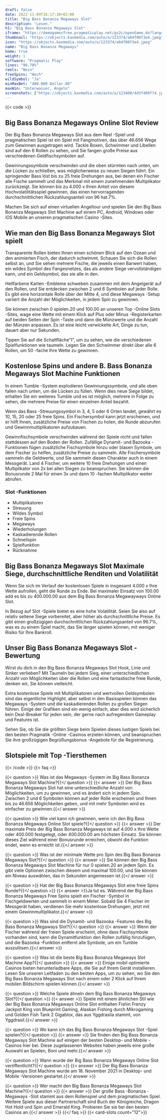 ```yaml
---
draft: false
date: 2022-11-09T16:17:38+03:00
title: "Big Bass Bonanza Megaways Slot"
description: "Lesen."
h1: "Big Bass Bonanza Megaways Slot"
iframe: "https://demogamesfree.pragmaticplay.net/gs2c/openGame.do?lang=en&cur=EUR&gameSymbol=vswaysbbb"
thumbnail: "https://objects.kaxmedia.com/auto/o/123374/a64f08f3e4.jpeg"
icon: "https://objects.kaxmedia.com/auto/o/123374/a64f08f3e4.jpeg"
name: "Big Bass Bonanza Megaways"
home: true
weight: 1
software: "Pragmatic Play"
lines: "96.70%"
reels: "Nein"
freeSpins: "Hoch"
wildSymbol: "Ja"
minMaxBet: "400.000 Dollar.00"
maxWin: "Unterwasser, Angeln"
screenshots: ["https://objects.kaxmedia.com/auto/o/123408/4d3f409f74.jpeg"]
---
```


{{< code >}}<h2>Big Bass Bonanza Megaways Online Slot Review</h2><p>Der Big Bass Bonanza Megaways Slot aus dem Reel -Spiel und pragmatischen Spiel ist ein Spiel mit Fangmotiven, das über 46.656 Wege zum Gewinnen ausgetragen wird. Tackle Boxen, Schwimmer und Libellen sind auf den 6 Rollen zu sehen, und Sie fangen große Preise aus verschiedenen Geldfischsymbolen auf.</p><p>Gewinnungssymbole verschwinden und die oben stürmten nach unten, um die Lücken zu schließen, was möglicherweise zu neuen Siegen führt. Ein springender Bass löst bis zu 25 freie Drehungen aus, bei denen ein Fischer alle Fische sammelt und das Merkmal mit einem zunehmenden Multiplikator zurückzeigt. Sie können bis zu 4.000 x Ihren Anteil von diesem Hochvolatilitätsspiel gewinnen, das einen hervorragenden durchschnittlichen Rückzahlungsanteil von 96 hat.7%.</p><p>Machen Sie sich auf einen virtuellen Angeltour und spielen Sie den Big Bass Bonanza Megaways Slot Machine auf einem PC, Android, Windows oder iOS Mobile an unseren pragmatischen Casino -Sites.</p><h2>Wie man den Big Bass Bonanza Megaways Slot spielt</h2><p>Transparente Rollen bieten Ihnen einen schönen Blick auf den Ozean und den animierten Fisch, der dadurch schwimmt. Schauen Sie sich die Rollen selbst an, und Sie sehen mehrere Fische, die jeweils einen Barwert haben, ein wildes Symbol des Fangesnetzes, das als andere Siege vervollständigen kann, und ein Geldsymbol, das sie alle in den.</p><p>Hellfarbene Karten -Embleme schweben zusammen mit dem Angelgerät auf den Rollen, und Sie entdecken zwischen 2 und 6 Symbolen auf jeder Rolle. Es gibt eine horizontale Rolle über der Mitte 4, und diese Megaways -Setup variiert die Anzahl der Möglichkeiten, in jedem Spin zu gewinnen.</p><p>Sie können zwischen 0 spielen.20 und 100.00 an unseren Top -Online Slots -Sites, wage eine Wette mit einem Klick auf Plus oder Minus -Registerkarten auf beiden Seiten der Spin -Taste und dann die Münzwerte und die Anzahl der Münzen anpassen. Es ist eine leicht verwickelte Art, Dinge zu tun, dauert aber nur Sekunden.</p><p>Tippen Sie auf die Schaltfläche"I", um zu sehen, wie die verschiedenen Spielfunktionen wie taumeln. Legen Sie den Schwimmer direkt über alle 6 Rollen, um 50 -fache Ihre Wette zu gewinnen.</p><h2>Kostenlose Spins und andere B. Bass Bonanza Megaways Slot Machine Funktionen</h2><p>In einem Tumble -System explodieren Gewinnungssymbole, und alle oben fallen nach unten, um die Lücken zu füllen. Wenn dies neue Siege bildet, erhalten Sie ein weiteres Tumble und es ist möglich, mehrere in Folge zu sehen, die mehrere Preise für einen einzelnen Anteil bezahlt.</p><p>Wenn das Bass -Streuungssymbol in 3, 4, 5 oder 6 Orten landet, gewährt es 10, 15, 20 oder 25 freie Spins. Ein Fischersymbol kann jetzt erscheinen, und er hilft Ihnen, zusätzliche Preise von Fischen zu holen, die Runde abzurufen und Gewinnmultiplikatoren aufzubauen.</p><p>Gewinnfischsymbole verschwinden während der Spiele nicht und fallen stattdessen auf den Boden der Rollen. Zufällige Dynamit- und Bazooka -Funktionen fügen zusätzliche Fischsymbole hinzu oder blasen Symbole, um dem Fischer zu helfen, zusätzliche Preise zu sammeln. Alle Fischersymbole sammeln die Geldwerte, und Sie sammeln diesen Charakter auch in einem Messgerät. Land 4 Fischer, um weitere 10 freie Drehungen und einen Multiplikator von 2x bei allen Siegen zu beanspruchen. Sie können die Bonusrunde 2 Mal für einen 3x und dann 10 -fachen Multiplikator weiter abrufen.</p><h3>
Slot -Funktionen</h3><ul>
<li></span>
Multiplikatoren</li>
<li></span>
Streuung</li>
<li></span>
Wildes Symbol</li>
<li></span>
Freie Spins</li>
<li></span>
Megaways</li>
<li></span>
Wiederholungen</li>
<li></span>
Kaskadierende Rollen</li>
<li></span>
Schnellspin</li>
<li></span>
Spielfunktion</li>
<li></span>
Rücknahme</li></ul><h2>Big Bass Bonanza Megaways Slot Maximale Siege, durchschnittliche Renditen und Volatilität</h2><p>Wenn Sie sich im Verlauf der kostenlosen Spiele in insgesamt 4.000 x Ihre Wette aufrollen, geht die Runde zu Ende. Bei maximaler Einsatz von 100.00 add es bis zu 400.000.00 aus dem Big Bass Bonanza Megawayways Online Slot.</p><p>In Bezug auf Slot -Spiele bietet es eine hohe Volatilität. Seien Sie also auf relativ seltene Siege vorbereitet, aber höher als durchschnittliche Preise. Es gibt einen großzügigen durchschnittlichen Rückzahlungsanteil von 96.7%, was es zu einem Spiel macht, das Sie länger spielen können, mit weniger Risiko für Ihre Bankroll.</p><h2>Unser Big Bass Bonanza Megaways Slot -Bewertung</h2><p>Wirst du dich in den Big Bass Bonanza Megaways Slot Hook, Linie und Sinker verlieben? Mit Taumeln bei jedem Sieg, einer unterschiedlichen Anzahl von Möglichkeiten über die Rollen und eine fantastische freie Runde, denken wir, Sie können vielleicht.</p><p>Extra kostenlose Spiele mit Multiplikatoren und wertvollen Geldsymbolen sind das eigentliche Highlight, aber selbst in den Basisspielen können das Megaways -System und die kaskadierenden Rollen zu großen Siegen führen. Einige der Grafiken sind ein wenig einfach, aber dies wird sicherlich kein Deal-Breaker für jeden sein, der gerne nach aufregendem Gameplay und Features ist.</p><p>Sehen Sie, ob Sie die größten Siege beim Spielen dieses lustigen Spiels bei den besten Pragmatik -Online -Casinos erzielen können, und beanspruchen Sie ihre großzügigen Begrüßungsbonus -Angebote für die Registrierung.</p><h2>Slotspiele mit Top -Tiersthemen</h2>
{{< /code >}}
{{< faq >}}

{{< question >}} Was ist das Megaways -System im Big Bass Bonanza Megaways Slot Machine?{{</ question >}}
{{< answer >}} Der Big Bass Bonanza Megaways Slot hat eine unterschiedliche Anzahl von Möglichkeiten, um zu gewinnen, und es ändert sich in jedem Spin. Zwischen 2 und 6 Symbolen können auf jeder Rolle erscheinen und Ihnen bis zu 46.656 Möglichkeiten geben, und mit mehr Symbolen wird es einfacher zu gewinnen.{{</ answer >}}

{{< question >}} Wie viel kann ich gewinnen, wenn ich den Big Bass Bonanza Megaways Online Slot spiele?{{</ question >}}
{{< answer >}} Der maximale Preis der Big Bass Bonanza Megaways ist auf 4.000 x Ihre Wette oder 400.000 festgelegt, oder 400.000.00 am höchsten Einsatz. Sie können dieses Ziel während einer Bonusrunde erreichen, obwohl die Funktion endet, wenn es erreicht ist.{{</ answer >}}

{{< question >}} Was ist der minimale Wette pro Spin des Big Bass Bonanza Megaways Slot?{{</ question >}}
{{< answer >}} Sie können den Big Bass Bonanza Megaways Slot Machine für nur 0 spielen.20 an jedem Spin. Es gibt viele Optionen zwischen diesem und maximal 100.00, und Sie können ein Niveau auswählen, das in Sekunden angemessen ist.{{</ answer >}}

{{< question >}} Hat der Big Bass Bonanza Megaways Slot eine freie Spins Runde?{{</ question >}}
{{< answer >}}Ja tut es. Während der Big Bass Bonanza Megaways Free Spins spielt ein Fischer -Symbol in Fischgeldwerten und sammelt in einem Meter. Sobald Sie 4 Fischer im Messgerät haben, verdienen Sie mehr kostenlose Drehungen, jetzt mit einem Gewinnmultiplikator.{{</ answer >}}

{{< question >}} Was sind die Dynamit- und Bazooka -Features des Big Bass Bonanza Megaways Slot?{{</ question >}}
{{< answer >}} Wenn der Fischer während der freien Spiele erscheint, ohne dass Fischsymbole vorhanden sind, kann die Dynamitfunktion den Rollen zufällig hinzufügen, und die Bazooka -Funktion entfernt alle Symbole, um ein Tumble auszulösen.{{</ answer >}}

{{< question >}} Was ist die beste Big Bass Bonanza Megaways Slot Machine App?{{</ question >}}
{{< answer >}} Einige mobil optimierte Casinos bieten herunterladbare Apps, die Sie auf Ihrem Gerät installieren. Lesen Sie unseren Leitfaden zu den besten Apps, um zu sehen, wo Sie den Big Bass Bonanza Megaways Slot nach einem oder 2 Klick auf Ihrem mobilen Bildschirm spielen können.{{</ answer >}}

{{< question >}} Welche Spiele ähneln dem Big Bass Bonanza Megaways Slot?{{</ question >}}
{{< answer >}} Spiele mit einem ähnlichen Stil wie der Big Bass Bonanza Megaways Online Slot enthalten Fishin Frenzy Jackpot King von Blueprint Gaming, Alaskan Fishing durch Mikrogaming und Golden Fish Tank 2 Gigablox, das aus Yggdrasila stammt, von Yggdrasil.{{</ answer >}}

{{< question >}} Wo kann ich das Big Bass Bonanza Megaways Slot -Spiel spielen?{{</ question >}}
{{< answer >}} Sie finden den Big Bass Bonanza Megaways Slot Machine auf einigen der besten Desktop- und Mobile -Casinos hier bei. Diese zugelassenen Websites haben jeweils eine große Auswahl an Spielen, Boni und mehr.{{</ answer >}}

{{< question >}} Wann wurde der Big Bass Bonanza Megaways Online Slot veröffentlicht?{{</ question >}}
{{< answer >}} Der Big Bass Bonanza Megaways Slot Machine wurde am 18. November 2021 in Desktop- und Mobile -Versionen gestartet.{{</ answer >}}

{{< question >}} Wer macht den Big Bass Bonanza Megaways Slot Machine?{{</ question >}}
{{< answer >}} Der große Bass -Bonanza -Megaways -Slot stammt aus dem Rollenspiel und dem pragmatischen Spiel. Weitere Spiele aus dieser Partnerschaft sind Buch der Königreiche, Dragon Hot Hold und Spin und Emerald King. Probieren Sie sie bei den besten Casinos an.{{</ answer >}}
{{</ faq >}}
{{< card-slots count="12">}}